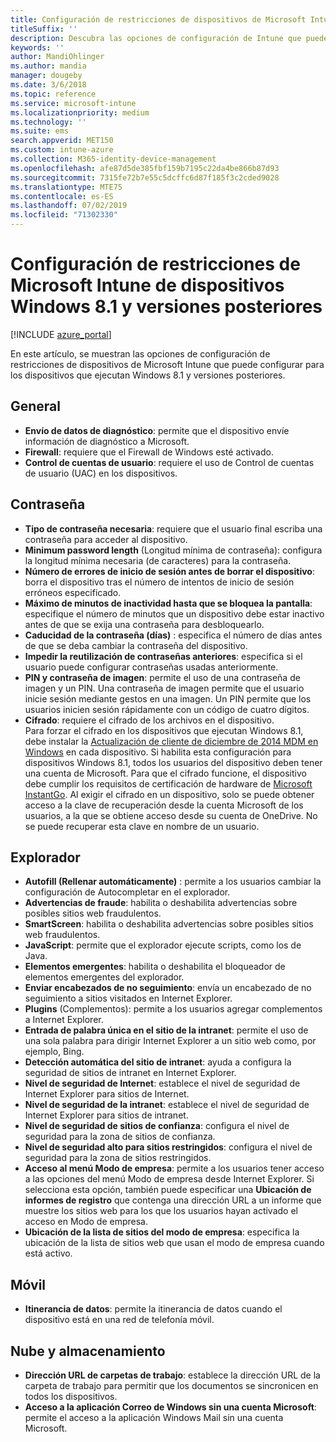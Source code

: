 ```yaml
---
title: Configuración de restricciones de dispositivos de Microsoft Intune para dispositivos que ejecutan Windows 8.1
titleSuffix: ''
description: Descubra las opciones de configuración de Intune que puede usar para controlar la funcionalidad y la configuración de los dispositivos que ejecutan Windows 8.1.
keywords: ''
author: MandiOhlinger
ms.author: mandia
manager: dougeby
ms.date: 3/6/2018
ms.topic: reference
ms.service: microsoft-intune
ms.localizationpriority: medium
ms.technology: ''
ms.suite: ems
search.appverid: MET150
ms.custom: intune-azure
ms.collection: M365-identity-device-management
ms.openlocfilehash: afe87d5de385fbf159b7195c22da4be866b87d93
ms.sourcegitcommit: 7315fe72b7e55c5dcffc6d87f185f3c2cded9028
ms.translationtype: MTE75
ms.contentlocale: es-ES
ms.lasthandoff: 07/02/2019
ms.locfileid: "71302330"
---
```

# <a name="microsoft-intune-windows-81-and-later-device-restriction-settings"></a>Configuración de restricciones de Microsoft Intune de dispositivos Windows 8.1 y versiones posteriores

[!INCLUDE [azure_portal](./includes/azure_portal.md)]

En este artículo, se muestran las opciones de configuración de restricciones de dispositivos de Microsoft Intune que puede configurar para los dispositivos que ejecutan Windows 8.1 y versiones posteriores.


## <a name="general"></a>General

- **Envío de datos de diagnóstico**: permite que el dispositivo envíe información de diagnóstico a Microsoft.
- **Firewall**: requiere que el Firewall de Windows esté activado.
- **Control de cuentas de usuario**: requiere el uso de Control de cuentas de usuario (UAC) en los dispositivos.

## <a name="password"></a>Contraseña
- **Tipo de contraseña necesaria**: requiere que el usuario final escriba una contraseña para acceder al dispositivo.
- **Minimum password length** (Longitud mínima de contraseña): configura la longitud mínima necesaria (de caracteres) para la contraseña.
- **Número de errores de inicio de sesión antes de borrar el dispositivo**: borra el dispositivo tras el número de intentos de inicio de sesión erróneos especificado.
- **Máximo de minutos de inactividad hasta que se bloquea la pantalla**: especifique el número de minutos que un dispositivo debe estar inactivo antes de que se exija una contraseña para desbloquearlo.
- **Caducidad de la contraseña (días)** : especifica el número de días antes de que se deba cambiar la contraseña del dispositivo.
- **Impedir la reutilización de contraseñas anteriores**: especifica si el usuario puede configurar contraseñas usadas anteriormente.
- **PIN y contraseña de imagen**: permite el uso de una contraseña de imagen y un PIN. Una contraseña de imagen permite que el usuario inicie sesión mediante gestos en una imagen. Un PIN permite que los usuarios inicien sesión rápidamente con un código de cuatro dígitos.
- **Cifrado**: requiere el cifrado de los archivos en el dispositivo.<br>Para forzar el cifrado en los dispositivos que ejecutan Windows 8.1, debe instalar la [Actualización de cliente de diciembre de 2014 MDM en Windows](https://support.microsoft.com/kb/3013816) en cada dispositivo.
Si habilita esta configuración para dispositivos Windows 8.1, todos los usuarios del dispositivo deben tener una cuenta de Microsoft.
Para que el cifrado funcione, el dispositivo debe cumplir los requisitos de certificación de hardware de [Microsoft InstantGo](https://blogs.windows.com/windowsexperience/2014/06/19/instantgo-a-better-way-to-sleep/#IBHULcTfI4PokO8X.97).
Al exigir el cifrado en un dispositivo, solo se puede obtener acceso a la clave de recuperación desde la cuenta Microsoft de los usuarios, a la que se obtiene acceso desde su cuenta de OneDrive. No se puede recuperar esta clave en nombre de un usuario. 



## <a name="browser"></a>Explorador
- **Autofill (Rellenar automáticamente)** : permite a los usuarios cambiar la configuración de Autocompletar en el explorador.
- **Advertencias de fraude**: habilita o deshabilita advertencias sobre posibles sitios web fraudulentos.
- **SmartScreen**: habilita o deshabilita advertencias sobre posibles sitios web fraudulentos.
- **JavaScript**: permite que el explorador ejecute scripts, como los de Java.
- **Elementos emergentes**: habilita o deshabilita el bloqueador de elementos emergentes del explorador.
- **Enviar encabezados de no seguimiento**: envía un encabezado de no seguimiento a sitios visitados en Internet Explorer.
- **Plugins** (Complementos): permite a los usuarios agregar complementos a Internet Explorer.
- **Entrada de palabra única en el sitio de la intranet**: permite el uso de una sola palabra para dirigir Internet Explorer a un sitio web como, por ejemplo, Bing.
- **Detección automática del sitio de intranet**: ayuda a configura la seguridad de sitios de intranet en Internet Explorer.
- **Nivel de seguridad de Internet**: establece el nivel de seguridad de Internet Explorer para sitios de Internet.
- **Nivel de seguridad de la intranet**: establece el nivel de seguridad de Internet Explorer para sitios de intranet.
- **Nivel de seguridad de sitios de confianza**: configura el nivel de seguridad para la zona de sitios de confianza.
- **Nivel de seguridad alto para sitios restringidos**: configura el nivel de seguridad para la zona de sitios restringidos.
- **Acceso al menú Modo de empresa**: permite a los usuarios tener acceso a las opciones del menú Modo de empresa desde Internet Explorer.
Si selecciona esta opción, también puede especificar una **Ubicación de informes de registro** que contenga una dirección URL a un informe que muestre los sitios web para los que los usuarios hayan activado el acceso en Modo de empresa.
- **Ubicación de la lista de sitios del modo de empresa**: especifica la ubicación de la lista de sitios web que usan el modo de empresa cuando está activo.

## <a name="cellular"></a>Móvil
- **Itinerancia de datos**: permite la itinerancia de datos cuando el dispositivo está en una red de telefonía móvil.

## <a name="cloud-and-storage"></a>Nube y almacenamiento
- **Dirección URL de carpetas de trabajo**: establece la dirección URL de la carpeta de trabajo para permitir que los documentos se sincronicen en todos los dispositivos.
- **Acceso a la aplicación Correo de Windows sin una cuenta Microsoft**: permite el acceso a la aplicación Windows Mail sin una cuenta Microsoft.
